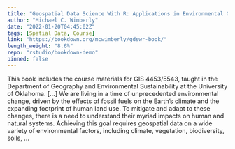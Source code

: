 ```yaml
---
title: "Geospatial Data Science With R: Applications in Environmental Geography"
author: "Michael C. Wimberly"
date: "2022-01-20T04:45:02Z"
tags: [Spatial Data, Course]
link: "https://bookdown.org/mcwimberly/gdswr-book/"
length_weight: "8.6%"
repo: "rstudio/bookdown-demo"
pinned: false
---
```


This book includes the course materials for GIS 4453/5543, taught in the Department of Geography and Environmental Sustainability at the University of Oklahoma. [...] We are living in a time of unprecedented environmental change, driven by the effects of fossil fuels on the Earth’s climate and the expanding footprint of human land use. To mitigate and adapt to these changes, there is a need to understand their myriad impacts on human and natural systems. Achieving this goal requires geospatial data on a wide variety of environmental factors, including climate, vegetation, biodiversity, soils,  ...
